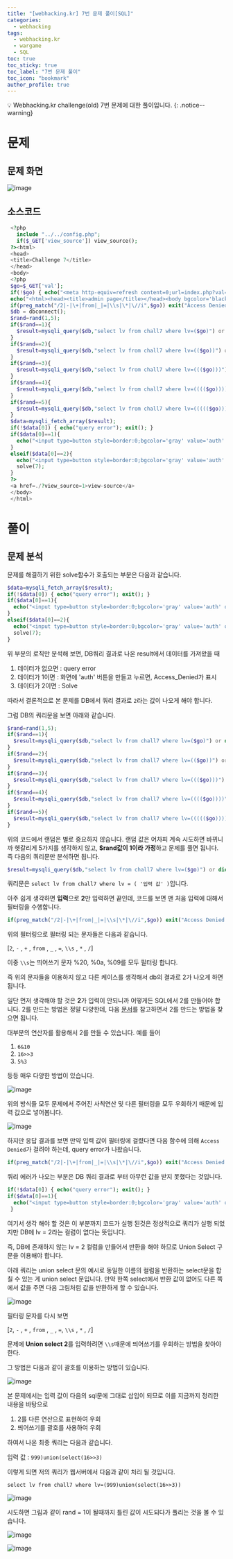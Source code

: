 ```yaml
---
title: "[webhacking.kr] 7번 문제 풀이[SQL]"
categories:
  - webhacking
tags:
  - webhacking.kr
  - wargame
  - SQL
toc: true
toc_sticky: true
toc_label: "7번 문제 풀이"
toc_icon: "bookmark"
author_profile: true
---
```


💡 Webhacking.kr challenge(old) 7번 문제에 대한 풀이입니다.
{: .notice--warning}

# 문제

## 문제 화면
![image](https://user-images.githubusercontent.com/33647663/149808614-5431b303-9015-4639-84a1-046ed8aa84ba.png)

## 소스코드
 ```php
  <?php
    include "../../config.php";
    if($_GET['view_source']) view_source();
  ?><html>
  <head>
  <title>Challenge 7</title>
  </head>
  <body>
  <?php
  $go=$_GET['val'];
  if(!$go) { echo("<meta http-equiv=refresh content=0;url=index.php?val=1>"); }
  echo("<html><head><title>admin page</title></head><body bgcolor='black'><font size=2 color=gray><b><h3>Admin page</h3></b><p>");
  if(preg_match("/2|-|\+|from|_|=|\\s|\*|\//i",$go)) exit("Access Denied!");
  $db = dbconnect();
  $rand=rand(1,5);
  if($rand==1){
    $result=mysqli_query($db,"select lv from chall7 where lv=($go)") or die("nice try!");
  }
  if($rand==2){
    $result=mysqli_query($db,"select lv from chall7 where lv=(($go))") or die("nice try!");
  }
  if($rand==3){
    $result=mysqli_query($db,"select lv from chall7 where lv=((($go)))") or die("nice try!");
  }
  if($rand==4){
    $result=mysqli_query($db,"select lv from chall7 where lv=(((($go))))") or die("nice try!");
  }
  if($rand==5){
    $result=mysqli_query($db,"select lv from chall7 where lv=((((($go)))))") or die("nice try!");
  }
  $data=mysqli_fetch_array($result);
  if(!$data[0]) { echo("query error"); exit(); }
  if($data[0]==1){
    echo("<input type=button style=border:0;bgcolor='gray' value='auth' onclick=\"alert('Access_Denied!')\"><p>");
  }
  elseif($data[0]==2){
    echo("<input type=button style=border:0;bgcolor='gray' value='auth' onclick=\"alert('Hello admin')\"><p>");
    solve(7);
  }
  ?>
  <a href=./?view_source=1>view-source</a>
  </body>
  </html>

 ```

# 풀이

## 문제 분석
  문제를 해결하기 위한 solve함수가 호출되는 부분은 다음과 같습니다.
  ```php
  $data=mysqli_fetch_array($result);
  if(!$data[0]) { echo("query error"); exit(); }
  if($data[0]==1){
    echo("<input type=button style=border:0;bgcolor='gray' value='auth' onclick=\"alert('Access_Denied!')\"><p>");
  }
  elseif($data[0]==2){
    echo("<input type=button style=border:0;bgcolor='gray' value='auth' onclick=\"alert('Hello admin')\"><p>");
    solve(7);
  }
  ```

  위 부분의 로직만 분석해 보면, DB쿼리 결과로 나온 result에서 데이터를 가져왔을 때
  1. 데이터가 없으면 : query error
  2. 데이터가 1이면 : 화면에 'auth' 버튼을 만들고 누르면, Access_Denied가 표시
  3. 데이터가 2이면 : Solve


  따라서 결론적으로 본 문제를 DB에서 쿼리 결과로 ```2```라는 값이 나오게 해야 합니다.

  그럼 DB의 쿼리문을 보면 아래와 같습니다.

  ```php
  $rand=rand(1,5);
  if($rand==1){
    $result=mysqli_query($db,"select lv from chall7 where lv=($go)") or die("nice try!");
  }
  if($rand==2){
    $result=mysqli_query($db,"select lv from chall7 where lv=(($go))") or die("nice try!");
  }
  if($rand==3){
    $result=mysqli_query($db,"select lv from chall7 where lv=((($go)))") or die("nice try!");
  }
  if($rand==4){
    $result=mysqli_query($db,"select lv from chall7 where lv=(((($go))))") or die("nice try!");
  }
  if($rand==5){
    $result=mysqli_query($db,"select lv from chall7 where lv=((((($go)))))") or die("nice try!");
  }
  ```
  위의 코드에서 랜덤은 별로 중요하지 않습니다. 랜덤 값은 어차피 계속 시도하면 바뀌니까 헷갈리게 5가지를 생각하지 않고, **$rand값이 1이라 가정**하고 문제를 풀면 됩니다. 즉 다음의 쿼리문만 분석하면 됩니다.

  ```php
  $result=mysqli_query($db,"select lv from chall7 where lv=($go)") or die("nice try!");
  ```

  쿼리문은 ```select lv from chall7 where lv = ( '입력 값' )```입니다. 

  아주 쉽게 생각하면 **입력**으로 **2**만 입력하면 끝인데, 코드를 보면 맨 처음 입력에 대해서 필터링을 수행합니다.


  ```php
  if(preg_match("/2|-|\+|from|_|=|\\s|\*|\//i",$go)) exit("Access Denied!");
  ```

  위의 필터링으로 필터링 되는 문자들은 다음과 같습니다.

  [```2```,  ```-``` , ```+``` , ```from``` , ```_``` , ```=```, ```\\s``` , ```*``` , ```/```] 
  
  이중 ```\\s```는 띄어쓰기 문자 %20, %0a, %09를 모두 필터링 합니다.

  즉 위의 문자들을 이용하지 않고 다른 케이스를 생각해서 db의 결과로 2가 나오게 하면 됩니다.

  일단 먼저 생각해야 할 것은 **2**가 입력이 안되니까  어떻게든 SQL에서 2를 만들어야 합니다. 2를 만드는 방법은 정말 다양한데, 다음 [문서](https://dev.mysql.com/doc/refman/8.0/en/built-in-function-reference.html)를 참고하면서 2를 만드는 방법을 찾으면 됩니다.

  대부분의 연산자를 활용해서 2를 만들 수 있습니다. 예를 들어
  1.  ```6&10```
  2.  ```16>>3```
  3.  ```5%3``` 
  
  등등 매우 다양한 방법이 있습니다.

  ![image](https://user-images.githubusercontent.com/33647663/149812309-8fb3df36-6670-4372-9865-f14aff488886.png)

  위의 방식들 모두 문제에서 주어진 사칙연산 및 다른 필터링을 모두 우회하기 때문에 입력 값으로 넣어봅니다.
  
   ![image](https://user-images.githubusercontent.com/33647663/149812667-53fcc91b-6a63-4fca-8137-bdb66b3b4ea2.png)

   하지만 응답 결과를 보면 만약 입력 값이 필터링에 걸렸다면 다음 함수에 의해 ```Access Denied```가 걸려야 하는데, query error가 나왔습니다. 

   ```php
   if(preg_match("/2|-|\+|from|_|=|\\s|\*|\//i",$go)) exit("Access Denied!");
   ```
   
   쿼리 에러가 나오는 부분은 DB 쿼리 결과로 부터 아무런 값을 받지 못했다는 것입니다. 
  ```php
  if(!$data[0]) { echo("query error"); exit(); }
  if($data[0]==1){
    echo("<input type=button style=border:0;bgcolor='gray' value='auth' onclick=\"alert('Access_Denied!')\"><p>");
   }
  ```

  여기서 생각 해야 할 것은 이 부분까지 코드가 실행 된것은 정상적으로 쿼리가 실행 되었지만 DB에 lv = 2라는 컬럼이 없다는 뜻입니다.

  즉, DB에 존재하지 않는 lv = 2 컬럼을 만들어서 반환을 해야 하므로 Union Select 구문을 이용해야 합니다.
  
  아래 쿼리는 union select 문의 예시로 동일한 이름의 컬럼을 반환하는 select문을 합칠 수 있는 게 union select 문입니다. 만약 한쪽 select에서 반환 값이 없어도 다른 쪽에서 값을 주면 다음 그림처럼 값을 반환하게 할 수 있습니다. 

  ![image](https://user-images.githubusercontent.com/33647663/149813559-d4e0e174-ddfa-45f7-b459-dc5911f1c899.png)

  필터링 문자를 다시 보면

  [```2```,  ```-``` , ```+``` , ```from``` , ```_``` , ```=```, ```\\s``` , ```*``` , ```/```] 

  문제에 **Union select 2**를 입력하려면 ```\\s```때문에 띄어쓰기를 우회하는 방법을 찾아야 한다. 

  그 방법은 다음과 같이 괄호를 이용하는 방법이 있습니다.

  ![image](https://user-images.githubusercontent.com/33647663/149814231-dea3c75d-0d04-4081-9aa4-568adb50128a.png)

  본 문제에서는 입력 값이 다음의 sql문에 그대로 삽입이 되므로 이를 지금까지 정리한 내용을 바탕으로 
  1. 2를 다른 연산으로 표현하여 우회 
  2. 띄어쓰기를 괄호를 사용하여 우회

  하여서 나온 최종 쿼리는 다음과 같습니다.

  입력 값 : ```999)union(select(16>>3)```

  이렇게 되면 저의 쿼리가 웹서버에서 다음과 같이 처리 될 것입니다.

  ```select lv from chall7 where lv=(999)union(select(16>>3))```

 ![image](https://user-images.githubusercontent.com/33647663/149814989-2dfb6017-df23-40a6-8546-4e3cf30ea013.png)

 시도하면 그림과 같이 rand = 1이 될때까지 틀린 값이 시도되다가 풀리는 것을 볼 수 있습니다.

 ![image](https://user-images.githubusercontent.com/33647663/149815187-48b06321-a39a-448b-b727-1784597f3f58.png)

 ![image](https://user-images.githubusercontent.com/33647663/149815433-b44317c3-aeea-4fd9-8ff7-0206c535e8a5.png)

 

   

  

 
  
